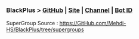 
### BlackPlus > [GitHub](https://GitHub.com/Mehdi-HS/BlackPlus/tree/supergroups) | [Site](BlackPlus.ir) |  [Channel](https://telegram.me/black_ch) | [Bot ID](https;//telegram.me/blackplus)



SuperGroup Source : https://GitHub.com/Mehdi-HS/BlackPlus/tree/supergroups

